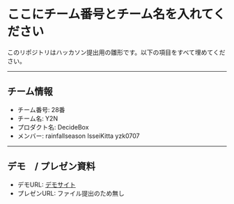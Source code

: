 # ここにチーム番号とチーム名を入れてください

このリポジトリはハッカソン提出用の雛形です。以下の項目をすべて埋めてください。

---

## チーム情報
- チーム番号: 28番
- チーム名:  Y2N
- プロダクト名:  DecideBox
- メンバー: 
            rainfallseason
            IsseiKitta
            yzk0707

---

## デモ　/ プレゼン資料
- デモURL: [デモサイト](https://team-28-app-frontend-629273086549.europe-west1.run.app/home)
- プレゼンURL: ファイル提出のため無し